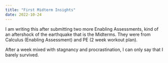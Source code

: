 ```yaml
---
title: "First Midterm Insights"
date: 2022-10-24
---
```


I am writing this after submitting two more Enabling Assessments, kind of an aftershock of the earthquake that is the Midterms. 
They were from Calculus (Enabling Assessment) and PE (2 week workout plan).

After a week mixed with stagnancy and procrastination, I can only say that I barely survived. 
